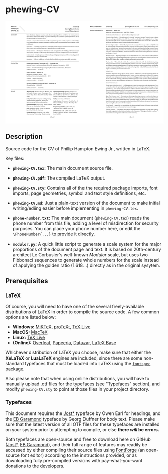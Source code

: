 # phewing-CV

<img src="img/pages_1-2.jpg" alt="CV Pages 1 & 2" width="900" align="middle"/>

## Description

Source code for the CV of Phillip Hampton Ewing Jr., written in LaTeX.

Key files:

+ __`phewing-CV.tex`:__ The main document source file.

+ __`phewing-CV.pdf`:__ The compiled LaTeX output.

+ __`phewing-CV.sty`:__ Contains all of the the required package imports, font
  imports, page geometries, symbol and text style definitions, etc.

+ __`phewing-CV.md`:__ Just a plain-text version of the document to make initial
  writing/ediing easier before implementing in `phewing-CV.tex`.

+ __`phone-number.txt`:__ The main document (`phewing-CV.tex`) reads the phone
  number from this file, adding a level of misdirection for security purposes.
  You can place your phone number here, or edit the `\PhoneNumber{...}` to
  provide it directly.

+ __`modulor.py`:__ A quick little script to generate a scale system for the
  major proportions of the document page and text. It is based on 20th-century
  architect Le Corbusier's well-known _Modulor_ scale, but uses two Fibbonaci
  sequences to generate whole numbers for the scale instead of applying the
  golden ratio (1.618...) directly as in the original sysytem.

## Prerequisites

### LaTeX

Of course, you will need to have one of the several freely-available
distributions of LaTeX in order to compile the source code. A few common
options are listed below:

+ __Windows:__ [MiKTeX](https://miktex.org/),
  [proTeXt](http://www.tug.org/protext/), [TeX
  Live](https://www.tug.org/texlive/)
+ __MacOS:__ [MacTeX](http://www.tug.org/mactex/)
+ __Linux:__ [TeX Live](https://www.tug.org/texlive/)
+ __(Online):__ [Overleaf](https://www.overleaf.com/),
  [Papeeria](https://papeeria.com/), [Datazar](https://www.datazar.com/),
  [LaTeX Base](https://latexbase.com/)

Whichever distribution of LaTeX you choose, make sure that either the
__XeLaTeX__ or __LuaLaTeX__ engines are included, since there are some
non-standard typefaces that must be loaded into LaTeX using the
[`fontspec`](https://ctan.org/pkg/fontspec) package.

Also please note that when using online distributions, you will have to
manually upload .otf files for the typefaces (see "Typefaces" section), and
modify `phewing-CV.sty` to point at those files in your project directory.

### Typefaces

This document requires the [Jost*](https://indestructibletype.com/Jost.html)
typeface by Owen Earl for headings, and the [EB
Garamond](http://www.georgduffner.at/ebgaramond/) typeface by Georg Duffner for
body text. Please make sure that the latest version of all OTF files for these
typefaces are installed on your system prior to attempting to compile, or else
__there *will* be errors.__

Both typefaces are open-source and free to download here on
GitHub ([Jost*](https://github.com/indestructible-type/Jost), [EB
Garamond](https://github.com/georgd/EB-Garamond)), and their full range of
features may readily be accessed by either compiling their source files using
[FontForge](https://fontforge.github.io/) (an open-source font editor)
according to the instructions provided, or as downloading fully pre-compiled
versions with pay-what-you-want donations to the developers.
